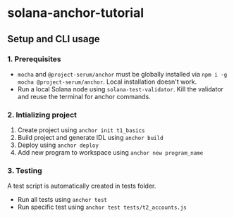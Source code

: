 # solana-anchor-tutorial

## Setup and CLI usage

### 1. Prerequisites

- `mocha` and `@project-serum/anchor` must be globally installed via `npm i -g mocha @project-serum/anchor`. Local installation doesn't work.
- Run a local Solana node using `solana-test-validator`. Kill the validator and reuse the terminal for anchor commands.

### 2. Intializing project

1. Create project using `anchor init t1_basics`
2. Build project and generate IDL using `anchor build`
3. Deploy using `anchor deploy`
4. Add new program to workspace using `anchor new program_name`

### 3. Testing

A test script is automatically created in tests folder.

- Run all tests using `anchor test`
- Run specific test using `anchor test tests/t2_accounts.js`

